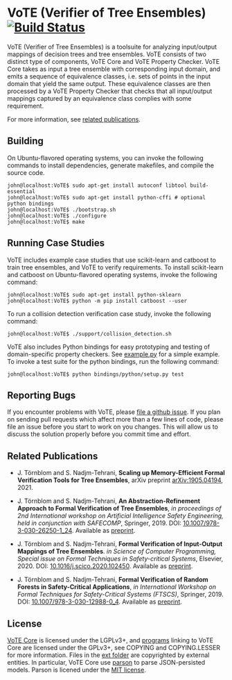 # VoTE (Verifier of Tree Ensembles) [![Build Status][buildbadge]][buildstats]
VoTE (Verifier of Tree Ensembles) is a toolsuite for analyzing input/output
mappings of decision trees and tree ensembles. VoTE consists of two distinct
type of components, VoTE Core and VoTE Property Checker. VoTE Core takes as
input a tree ensemble with corresponding input domain, and emits a sequence of
equivalence classes, i.e. sets of points in the input domain that yield the
same output. These equivalence classes are then processed by a VoTE Property
Checker that checks that all input/output mappings captured by an equivalence
class complies with some requirement.

For more information, see [related publications](#related-publications).

## Building
On Ubuntu-flavored operating systems, you can invoke the following commands to
install dependencies, generate makefiles, and compile the source code.
```console
john@localhost:VoTE$ sudo apt-get install autoconf libtool build-essential
john@localhost:VoTE$ sudo apt-get install python-cffi # optional python bindings
john@localhost:VoTE$ ./bootstrap.sh
john@localhost:VoTE$ ./configure
john@localhost:VoTE$ make
```

## Running Case Studies
VoTE includes example case studies that use scikit-learn and catboost to train
tree ensembles, and VoTE to verify requirements. To install scikit-learn and
catboost on Ubuntu-flavored operating systems, invoke the following command:
```console
john@localhost:VoTE$ sudo apt-get install python-sklearn
john@localhost:VoTE$ python -m pip install catboost --user
```

To run a collision detection verification case study, invoke the following
command:
```console
john@localhost:VoTE$ ./support/collision_detection.sh
```

VoTE also includes Python bindings for easy prototyping and testing of
domain-specific property checkers. See [example.py][example] for a simple
example. To invoke a test suite for the python bindings, run the following
command:
```console
john@localhost:VoTE$ python bindings/python/setup.py test
```

## Reporting Bugs
If you encounter problems with VoTE, please [file a github issue][issues]. If
you plan on sending pull requests which affect more than a few lines of code,
please file an issue before you start to work on you changes. This will allow us
to discuss the solution properly before you commit time and effort.

## Related Publications
- J. Törnblom and S. Nadjm-Tehrani, **Scaling up Memory-Efficient Formal
  Verification Tools for Tree Ensembles**,
  arXiv preprint [arXiv:1905.04194][paper:scaling], 2021.

- J. Törnblom and S. Nadjm-Tehrani, **An Abstraction-Refinement Approach to
  Formal Verification of Tree Ensembles**, *in proceedings of 2nd International
  workshop on Artificial Intelligence Safety Engineering, held in conjunction
  with SAFECOMP*, Springer, 2019. DOI:
  [10.1007/978-3-030-26250-1_24](https://doi.org/10.1007/978-3-030-26250-1_24).
  Available as [preprint][paper:absref].

- J. Törnblom and S. Nadjm-Tehrani, **Formal Verification of Input-Output
  Mappings of Tree Ensembles**. *in Science of Computer Programming, Special
  issue on Formal Techniques in Safety-critical Systems*, Elsevier, 2020.
  DOI: [10.1016/j.scico.2020.102450](https://doi.org/10.1016/j.scico.2020.102450).
  Available as [preprint][paper:vote].

- J. Törnblom and S. Nadjm-Tehrani, **Formal Verification of Random Forests in
  Safety-Critical Applications**, *in International Workshop on Formal
  Techniques for Safety-Critical Systems (FTSCS)*, Springer, 2019. DOI:
  [10.1007/978-3-030-12988-0_4](https://doi.org/10.1007/978-3-030-12988-0_4).
  Available as [preprint][paper:vorf].

## License
[VoTE Core](lib) is licensed under the LGPLv3+, and [programs](src) linking to
VoTE Core are licensed under the GPLv3+, see COPYING and COPYING.LESSER for more
information. Files in the [ext folder](ext) are copyrighted by external
entities. In particular, VoTE Core use [parson][parsonurl] to parse
JSON-persisted models. Parson is licened under the [MIT license][mitlic].


[buildbadge]: https://travis-ci.org/john-tornblom/VoTE.svg?branch=master
[buildstats]: https://travis-ci.org/john-tornblom/VoTE
[example]: bindings/python/example.py
[issues]: https://github.com/john-tornblom/vote/issues/new
[paper:scaling]: https://arxiv.org/pdf/2105.02595
[paper:absref]: https://www.ida.liu.se/labs/rtslab/publications/2019/John_WAISE.pdf
[paper:vote]: https://arxiv.org/pdf/1905.04194
[paper:vorf]: https://www.ida.liu.se/labs/rtslab/publications/2018/John_FTSCS.pdf
[parsonurl]: http://kgabis.github.io/parson
[mitlic]: https://opensource.org/licenses/mit-license.php
